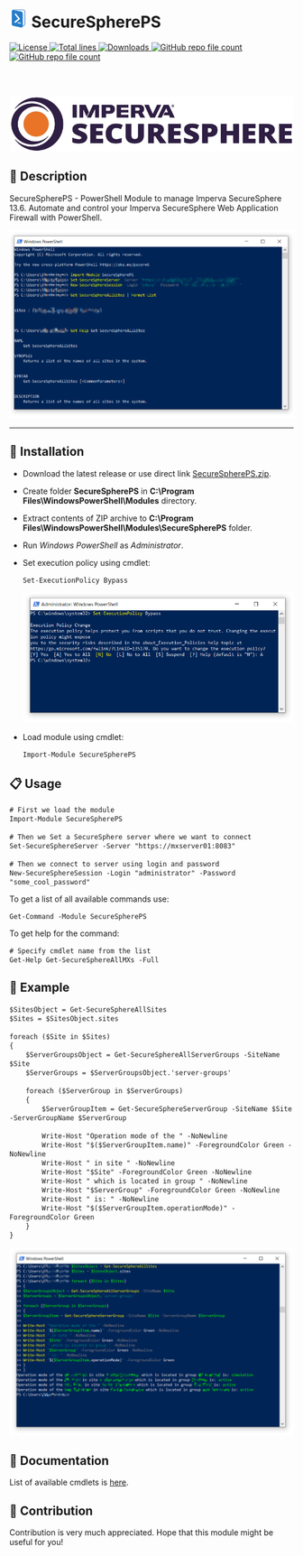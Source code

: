 # <img src="https://github.com/akshinmustafayev/SecureSpherePS/blob/master/images/powershelllogo.png" height="32" width="32"/> SecureSpherePS

<a href="https://img.shields.io/github/license/akshinmustafayev/SecureSpherePS">
  <img src="https://img.shields.io/github/license/akshinmustafayev/SecureSpherePS" alt="License" />
</a>
<a href="https://img.shields.io/tokei/lines/github/akshinmustafayev/SecureSpherePS">
  <img src="https://img.shields.io/tokei/lines/github/akshinmustafayev/SecureSpherePS" alt="Total lines" />
</a>
<a href="https://img.shields.io/github/downloads/akshinmustafayev/SecureSpherePS/total">
  <img src="https://img.shields.io/github/downloads/akshinmustafayev/SecureSpherePS/total" alt="Downloads" />
</a>
<a href="https://img.shields.io/github/stars/akshinmustafayev/SecureSpherePS?style=social">
  <img alt="GitHub repo file count" src="https://img.shields.io/github/stars/akshinmustafayev/SecureSpherePS?style=social">
</a>
<a href="https://img.shields.io/github/contributors/akshinmustafayev/SecureSpherePS">
  <img alt="GitHub repo file count" src="https://img.shields.io/github/contributors/akshinmustafayev/SecureSpherePS">
</a>

<br><br>

![image](images/imperva_securesphere_banner.jpg)

## :newspaper: Description

SecureSpherePS - PowerShell Module to manage Imperva SecureSphere 13.6. Automate and control your Imperva SecureSphere Web Application Firewall with PowerShell.

![image](images/image1.png)

---

## :wrench: Installation

* Download the latest release or use direct link [SecureSpherePS.zip](https://github.com/akshinmustafayev/SecureSpherePS/releases/download/v0.1/SecureSpherePS.zip). 
* Create folder __SecureSpherePS__ in __C:\Program Files\WindowsPowerShell\Modules__ directory.
* Extract contents of ZIP archive to __C:\Program Files\WindowsPowerShell\Modules\SecureSpherePS__ folder.
* Run _Windows PowerShell_ as _Administrator_.
* Set execution policy using cmdlet:

  ```
  Set-ExecutionPolicy Bypass 
  ```
  ![image](images/image2.png)
  
* Load module using cmdlet:

  ```
  Import-Module SecureSpherePS
  ```

## :clipboard: Usage

```
# First we load the module
Import-Module SecureSpherePS

# Then we Set a SecureSphere server where we want to connect
Set-SecureSphereServer -Server "https://mxserver01:8083"

# Then we connect to server using login and password
New-SecureSphereSession -Login "administrator" -Password "some_cool_password"
```

To get a list of all available commands use:
```
Get-Command -Module SecureSpherePS
```

To get help for the command:
```
# Specify cmdlet name from the list
Get-Help Get-SecureSphereAllMXs -Full
```

## :pushpin: Example
```
$SitesObject = Get-SecureSphereAllSites
$Sites = $SitesObject.sites

foreach ($Site in $Sites)
{
	$ServerGroupsObject = Get-SecureSphereAllServerGroups -SiteName $Site
	$ServerGroups = $ServerGroupsObject.'server-groups'
	
	foreach ($ServerGroup in $ServerGroups)
	{
		$ServerGroupItem = Get-SecureSphereServerGroup -SiteName $Site -ServerGroupName $ServerGroup
		
		Write-Host "Operation mode of the " -NoNewline
		Write-Host "$($ServerGroupItem.name)" -ForegroundColor Green -NoNewline
		Write-Host " in site " -NoNewline
		Write-Host "$Site" -ForegroundColor Green -NoNewline
		Write-Host " which is located in group " -NoNewline
		Write-Host "$ServerGroup" -ForegroundColor Green -NoNewline
		Write-Host " is: " -NoNewline
		Write-Host "$($ServerGroupItem.operationMode)" -ForegroundColor Green
	}
}
```

![image](images/image3.png)

## :blue_book: Documentation

List of available cmdlets is [here](Documentation/MD/README.md).

## :dart: Contribution

Contribution is very much appreciated. Hope that this module might be useful for you!

